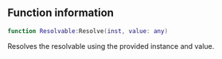 ## Function information
```lua
function Resolvable:Resolve(inst, value: any)
```

Resolves the resolvable using the provided instance and value.